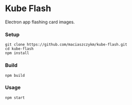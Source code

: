 # Kube Flash
Electron app flashing card images.

### Setup
```
git clone https://github.com/maciaszczykm/kube-flash.git
cd kube-flash
npm install
```

### Build
```
npm build
```

### Usage
```
npm start
```
